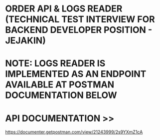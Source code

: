 # ORDER API & LOGS READER (TECHNICAL TEST INTERVIEW FOR BACKEND DEVELOPER POSITION - JEJAKIN)

# NOTE: LOGS READER IS IMPLEMENTED AS AN ENDPOINT AVAILABLE AT POSTMAN DOCUMENTATION BELOW
# API DOCUMENTATION >>
https://documenter.getpostman.com/view/21243999/2s9YXmZ1cA
